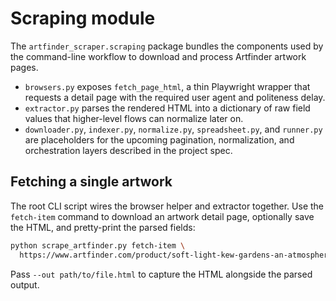 # Scraping module

The `artfinder_scraper.scraping` package bundles the components used by the
command-line workflow to download and process Artfinder artwork pages.

* `browsers.py` exposes `fetch_page_html`, a thin Playwright wrapper that
  requests a detail page with the required user agent and politeness delay.
* `extractor.py` parses the rendered HTML into a dictionary of raw field
  values that higher-level flows can normalize later on.
* `downloader.py`, `indexer.py`, `normalize.py`, `spreadsheet.py`, and
  `runner.py` are placeholders for the upcoming pagination, normalization, and
  orchestration layers described in the project spec.

## Fetching a single artwork

The root CLI script wires the browser helper and extractor together. Use the
`fetch-item` command to download an artwork detail page, optionally save the
HTML, and pretty-print the parsed fields:

```bash
python scrape_artfinder.py fetch-item \
  https://www.artfinder.com/product/soft-light-kew-gardens-an-atmospheric-oil-painting/
```

Pass `--out path/to/file.html` to capture the HTML alongside the parsed output.
